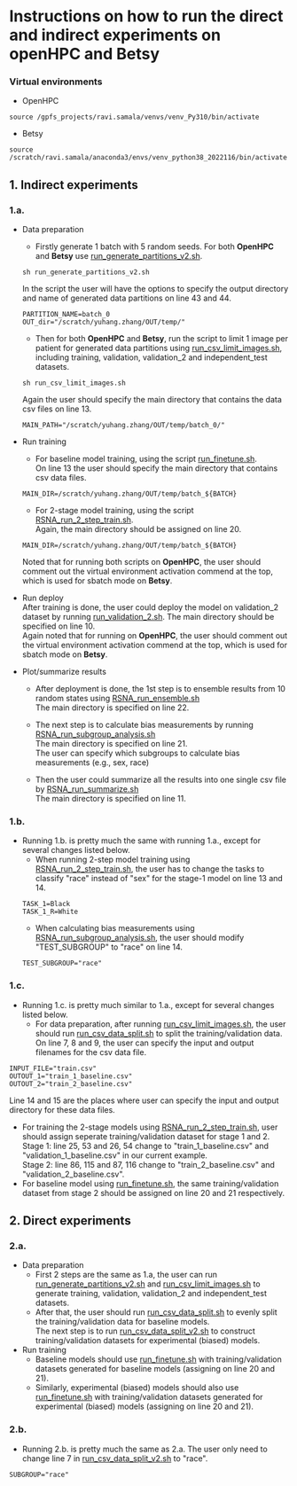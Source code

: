 # Instructions on how to run the direct and indirect experiments on openHPC and Betsy
### Virtual environments
- OpenHPC
```
source /gpfs_projects/ravi.samala/venvs/venv_Py310/bin/activate
```
- Betsy 
```
source /scratch/ravi.samala/anaconda3/envs/venv_python38_2022116/bin/activate
```

## 1. Indirect experiments
### 1.a. 
- Data preparation  
    - Firstly generate 1 batch with 5 random seeds. For both **OpenHPC** and **Betsy** use [run_generate_partitions_v2.sh](https://github.com/ravisamala/continual_learning_evaluation/blob/main/bash_scripts/run_generate_partitions_v2.sh).
  ```
  sh run_generate_partitions_v2.sh
  ```
  In the script the user will have the options to specify the output directory and name of generated data partitions on line 43 and 44.
  ```
  PARTITION_NAME=batch_0
  OUT_dir="/scratch/yuhang.zhang/OUT/temp/"
  ```
    - Then for both **OpenHPC** and **Betsy**, run the script to limit 1 image per patient for generated data partitions using [run_csv_limit_images.sh](https://github.com/ravisamala/continual_learning_evaluation/blob/main/bash_scripts/run_csv_limit_images.sh), including training, validation, validation_2 and independent_test datasets.
  ```
  sh run_csv_limit_images.sh
  ```
  Again the user should specify the main directory that contains the data csv files on line 13.
  ```
  MAIN_PATH="/scratch/yuhang.zhang/OUT/temp/batch_0/"
  ```
 - Run training
   - For baseline model training, using the script [run_finetune.sh](https://github.com/ravisamala/continual_learning_evaluation/blob/main/chexpert-model/betsy_scripts/run_finetune.sh).  
   On line 13 the user should specify the main directory that contains csv data files.
    ```
    MAIN_DIR=/scratch/yuhang.zhang/OUT/temp/batch_${BATCH}
    ```   
   - For 2-stage model training, using the script [RSNA_run_2_step_train.sh](https://github.com/ravisamala/continual_learning_evaluation/blob/main/chexpert-model/betsy_scripts/RSNA_run_2_step_train.sh).  
   Again, the main directory should be assigned on line 20.
    ```
    MAIN_DIR=/scratch/yuhang.zhang/OUT/temp/batch_${BATCH}
    ```
   Noted that for running both scripts on **OpenHPC**, the user should comment out the virtual environment activation commend at the top, which is used for sbatch mode on **Betsy**.
 - Run deploy  
   After training is done, the user could deploy the model on validation_2 dataset by running [run_validation_2.sh](https://github.com/ravisamala/continual_learning_evaluation/blob/main/chexpert-model/betsy_scripts/run_validation_2.sh). The main directory should be specified on line 10.  
    Again noted that for running on **OpenHPC**, the user should comment out the virtual environment activation commend at the top, which is used for sbatch mode on **Betsy**.
  
- Plot/summarize results
  - After deployment is done, the 1st step is to ensemble results from 10 random states using [RSNA_run_ensemble.sh](https://github.com/ravisamala/continual_learning_evaluation/blob/main/chexpert-model/betsy_scripts/RSNA_run_ensemble.sh)  
  The main directory is specified on line 22.

  - The next step is to calculate bias measurements by running [RSNA_run_subgroup_analysis.sh](https://github.com/ravisamala/continual_learning_evaluation/blob/main/chexpert-model/betsy_scripts/RSNA_run_subgroup_analysis.sh)  
  The main directory is specified on line 21.  
  The user can specify which subgroups to calculate bias measurements (e.g., sex, race)

  - Then the user could summarize all the results into one single csv file by [RSNA_run_summarize.sh](https://github.com/ravisamala/continual_learning_evaluation/blob/main/chexpert-model/betsy_scripts/RSNA_run_summarize.sh)  
  The main directory is specified on line 11.
### 1.b.
- Running 1.b. is pretty much the same with running 1.a., except for several changes listed below.
  - When running 2-step model training using [RSNA_run_2_step_train.sh](https://github.com/ravisamala/continual_learning_evaluation/blob/main/chexpert-model/betsy_scripts/RSNA_run_2_step_train.sh), the user has to change the tasks to classify "race" instead of "sex" for the stage-1 model on line 13 and 14.
  ```
  TASK_1=Black
  TASK_1_R=White
  ```
  - When calculating bias measurements using [RSNA_run_subgroup_analysis.sh](https://github.com/ravisamala/continual_learning_evaluation/blob/main/chexpert-model/betsy_scripts/RSNA_run_subgroup_analysis.sh), the user should modify "TEST_SUBGROUP" to "race" on line 14.
  ```
  TEST_SUBGROUP="race"
  ```
### 1.c.
- Running 1.c. is pretty much similar to 1.a., except for several changes listed below.
  - For data preparation, after running [run_csv_limit_images.sh](https://github.com/ravisamala/continual_learning_evaluation/blob/main/bash_scripts/run_csv_limit_images.sh), the user should run [run_csv_data_split.sh](https://github.com/ravisamala/continual_learning_evaluation/blob/main/betsy_scripts/run_csv_data_split.sh) to split the training/validation data. On line 7, 8 and 9, the user can specify the input and output filenames for the csv data file.
``` 
INPUT_FILE="train.csv"
OUTOUT_1="train_1_baseline.csv"
OUTOUT_2="train_2_baseline.csv"
```
Line 14 and 15 are the places where user can specify the input and output directory for these data files.
  - For training the 2-stage models using [RSNA_run_2_step_train.sh](https://github.com/ravisamala/continual_learning_evaluation/blob/main/chexpert-model/betsy_scripts/RSNA_run_2_step_train.sh), user should assign seperate training/validation dataset for stage 1 and 2.  
  Stage 1: line 25, 53 and 26, 54 change to "train_1_baseline.csv" and "validation_1_baseline.csv" in our current example.  
  Stage 2: line 86, 115 and 87, 116 change to "train_2_baseline.csv" and "validation_2_baseline.csv".
  - For baseline model using [run_finetune.sh](https://github.com/ravisamala/continual_learning_evaluation/blob/main/chexpert-model/betsy_scripts/run_finetune.sh), the same training/validation dataset from stage 2 should be assigned on line 20 and 21 respectively.
## 2. Direct experiments
### 2.a. 
- Data preparation
  - First 2 steps are the same as 1.a, the user can run [run_generate_partitions_v2.sh](https://github.com/ravisamala/continual_learning_evaluation/blob/main/bash_scripts/run_generate_partitions_v2.sh) and [run_csv_limit_images.sh](https://github.com/ravisamala/continual_learning_evaluation/blob/main/bash_scripts/run_csv_limit_images.sh) to generate training, validation, validation_2 and independent_test datasets.
  - After that, the user should run [run_csv_data_split.sh](https://github.com/ravisamala/continual_learning_evaluation/blob/main/betsy_scripts/run_csv_data_split.sh) to evenly split the training/validation data for baseline models.  
  The next step is to run [run_csv_data_split_v2.sh](https://github.com/ravisamala/continual_learning_evaluation/blob/main/betsy_scripts/run_csv_data_split_v2.sh) to construct training/validation datasets for experimental (biased) models.
- Run training
  - Baseline models should use [run_finetune.sh](https://github.com/ravisamala/continual_learning_evaluation/blob/main/chexpert-model/betsy_scripts/run_finetune.sh) with training/validation datasets generated for baseline models (assigning on line 20 and 21).
  - Similarly, experimental (biased) models should also use [run_finetune.sh](https://github.com/ravisamala/continual_learning_evaluation/blob/main/chexpert-model/betsy_scripts/run_finetune.sh) with training/validation datasets generated for experimental (biased) models (assigning on line 20 and 21).
### 2.b. 
- Running 2.b. is pretty much the same as 2.a. The user only need to change line 7 in [run_csv_data_split_v2.sh](https://github.com/ravisamala/continual_learning_evaluation/blob/main/betsy_scripts/run_csv_data_split_v2.sh) to "race".
``` 
SUBGROUP="race"
``` 
